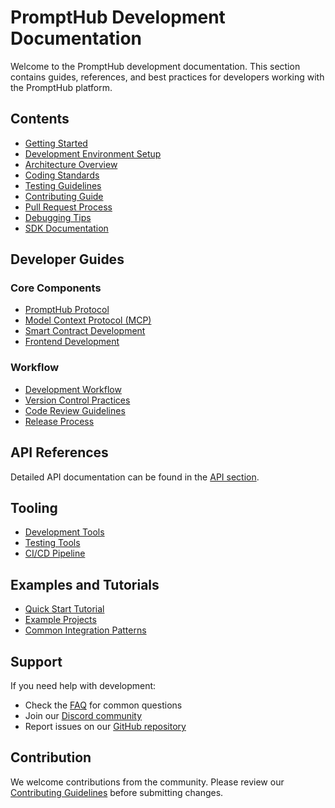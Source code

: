 # PromptHub Development Documentation

Welcome to the PromptHub development documentation. This section contains guides, references, and best practices for developers working with the PromptHub platform.

## Contents

- [Getting Started](getting-started.md)
- [Development Environment Setup](environment-setup.md)
- [Architecture Overview](../architecture/overview.md)
- [Coding Standards](coding-standards.md)
- [Testing Guidelines](testing-guidelines.md)
- [Contributing Guide](CONTRIBUTING.md)
- [Pull Request Process](pull-request-process.md)
- [Debugging Tips](debugging-tips.md)
- [SDK Documentation](sdk-documentation.md)

## Developer Guides

### Core Components

- [PromptHub Protocol](protocol-development.md)
- [Model Context Protocol (MCP)](mcp-development.md)
- [Smart Contract Development](smart-contract-development.md)
- [Frontend Development](frontend-development.md)

### Workflow

- [Development Workflow](development-workflow.md)
- [Version Control Practices](version-control.md)
- [Code Review Guidelines](code-review.md)
- [Release Process](release-process.md)

## API References

Detailed API documentation can be found in the [API section](../api/README.md).

## Tooling

- [Development Tools](tools.md)
- [Testing Tools](testing-tools.md)
- [CI/CD Pipeline](ci-cd-pipeline.md)

## Examples and Tutorials

- [Quick Start Tutorial](../tutorials/developer-quickstart.md)
- [Example Projects](example-projects.md)
- [Common Integration Patterns](integration-patterns.md)

## Support

If you need help with development:

- Check the [FAQ](faq.md) for common questions
- Join our [Discord community](https://discord.gg/prompthub)
- Report issues on our [GitHub repository](https://github.com/prompthub/prompthub)

## Contribution

We welcome contributions from the community. Please review our [Contributing Guidelines](CONTRIBUTING.md) before submitting changes. 